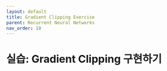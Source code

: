 ```yaml
---
layout: default
title: Gradient Clipping Exercise
parent: Recurrent Neural Networks
nav_order: 10
---
```


# 실습: Gradient Clipping 구현하기

